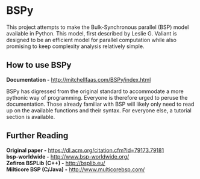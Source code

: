 # BSPy

This project attempts to make the Bulk-Synchronous parallel (BSP) model
available in Python. This model, first described by Leslie G. Valiant
is designed to be an efficient model for parallel computation while also
promising to keep complexity analysis relatively simple.

## How to use BSPy
**Documentation -** http://mitchellfaas.com/BSPy/index.html

BSPy has digressed from the original standard to accommodate a more pythonic
way of programming. Everyone is therefore urged to peruse the documentation.
Those already familiar with BSP will likely only need to read up on the
available functions and their syntax. For everyone else, a tutorial section
is available.

## Further Reading  
**Original paper -** https://dl.acm.org/citation.cfm?id=79173.79181  
**bsp-worldwide -** http://www.bsp-worldwide.org/  
**Zefiros BSPLib (C++) -** http://bsplib.eu/  
**Milticore BSP (C/Java) -** http://www.multicorebsp.com/

